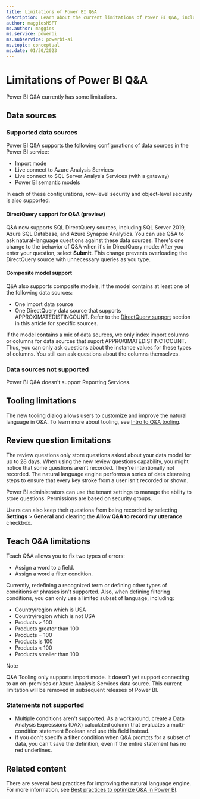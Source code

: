 ```yaml
---
title: Limitations of Power BI Q&A
description: Learn about the current limitations of Power BI Q&A, including the supported data sources, review question limitations, and Teach Q&A limitations.
author: maggiesMSFT
ms.author: maggies
ms.service: powerbi
ms.subservice: powerbi-ai
ms.topic: conceptual
ms.date: 01/30/2023
---
```

# Limitations of Power BI Q&A

Power BI Q&A currently has some limitations.

## Data sources

### Supported data sources

Power BI Q&A supports the following configurations of data sources in the Power BI service:

- Import mode
- Live connect to Azure Analysis Services
- Live connect to SQL Server Analysis Services (with a gateway)
- Power BI semantic models

In each of these configurations, row-level security and object-level security is also supported.

#### DirectQuery support for Q&A (preview)

Q&A now supports SQL DirectQuery sources, including SQL Server 2019, Azure SQL Database, and Azure Synapse Analytics. You can use Q&A to ask natural-language questions against these data sources. There's one change to the behavior of Q&A when it's in DirectQuery mode: After you enter your question, select **Submit**. This change prevents overloading the DirectQuery source with unnecessary queries as you type.

#### Composite model support

Q&A also supports composite models, if the model contains at least one of the following data sources:

- One import data source
- One DirectQuery data source that supports APPROXIMATEDISTINCOUNT. Refer to the [DirectQuery support](#directquery-support-for-qa-preview) section in this article for specific sources.

If the model contains a mix of data sources, we only index import columns or columns for data sources that suport APPROXIMATEDISTINCTCOUNT. Thus, you can only ask questions about the instance values for these types of columns. You still can ask questions about the columns themselves. 

### Data sources not supported

Power BI Q&A doesn't support Reporting Services.

## Tooling limitations

The new tooling dialog allows users to customize and improve the natural language in Q&A. To learn more about tooling, see [Intro to Q&A tooling](q-and-a-tooling-intro.md).

## Review question limitations

The review questions only store questions asked about your data model for up to 28 days. When using the new review questions capability, you might notice that some questions aren't recorded. They're intentionally not recorded. The natural language engine performs a series of data cleansing steps to ensure that every key stroke from a user isn't recorded or shown.

Power BI administrators can use the tenant settings to manage the ability to store questions. Permissions are based on security groups. 

Users can also keep their questions from being recorded by selecting **Settings** > **General** and clearing the **Allow Q&A to record my utterance** checkbox. 

## Teach Q&A limitations

Teach Q&A allows you to fix two types of errors:

- Assign a word to a field.
- Assign a word a filter condition.

Currently, redefining a recognized term or defining other types of conditions or phrases isn't supported. Also, when defining filtering conditions, you can only use a limited subset of language, including:

- Country/region which is USA
- Country/region which is not USA
- Products > 100
- Products greater than 100
- Products = 100
- Products is 100
- Products < 100
- Products smaller than 100

> [!NOTE]
> Q&A Tooling only supports import mode. It doesn't yet support connecting to an on-premises or Azure Analysis Services data source. This current limitation will be removed in subsequent releases of Power BI.

### Statements not supported

- Multiple conditions aren't supported. As a workaround, create a Data Analysis Expressions (DAX) calculated column that evaluates a multi-condition statement Boolean and use this field instead.
- If you don't specify a filter condition when Q&A prompts for a subset of data, you can't save the definition, even if the entire statement has no red underlines.

## Related content

There are several best practices for improving the natural language engine. For more information, see [Best practices to optimize Q&A in Power BI](q-and-a-best-practices.md).
